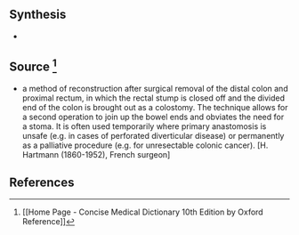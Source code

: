 ## Synthesis
- 
## Source [^1]
- a method of reconstruction after surgical removal of the distal colon and proximal rectum, in which the rectal stump is closed off and the divided end of the colon is brought out as a colostomy. The technique allows for a second operation to join up the bowel ends and obviates the need for a stoma. It is often used temporarily where primary anastomosis is unsafe (e.g. in cases of perforated diverticular disease) or permanently as a palliative procedure (e.g. for unresectable colonic cancer). \[H. Hartmann (1860-1952), French surgeon]
## References

[^1]: [[Home Page - Concise Medical Dictionary 10th Edition by Oxford Reference]]